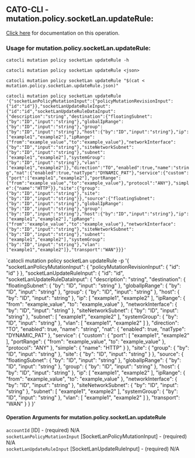 
## CATO-CLI - mutation.policy.socketLan.updateRule:
[Click here](https://api.catonetworks.com/documentation/#mutation-mutation.policy.socketLan.updateRule) for documentation on this operation.

### Usage for mutation.policy.socketLan.updateRule:

`catocli mutation policy socketLan updateRule -h`

`catocli mutation policy socketLan updateRule <json>`

`catocli mutation policy socketLan updateRule "$(cat < mutation.policy.socketLan.updateRule.json)"`

`catocli mutation policy socketLan updateRule '{"socketLanPolicyMutationInput":{"policyMutationRevisionInput":{"id":"id"}},"socketLanUpdateRuleInput":{"id":"id","socketLanUpdateRuleDataInput":{"description":"string","destination":{"floatingSubnet":{"by":"ID","input":"string"},"globalIpRange":{"by":"ID","input":"string"},"group":{"by":"ID","input":"string"},"host":{"by":"ID","input":"string"},"ip":["example1","example2"],"ipRange":{"from":"example_value","to":"example_value"},"networkInterface":{"by":"ID","input":"string"},"siteNetworkSubnet":{"by":"ID","input":"string"},"subnet":["example1","example2"],"systemGroup":{"by":"ID","input":"string"},"vlan":["example1","example2"]},"direction":"TO","enabled":true,"name":"string","nat":{"enabled":true,"natType":"DYNAMIC_PAT"},"service":{"custom":{"port":["example1","example2"],"portRange":{"from":"example_value","to":"example_value"},"protocol":"ANY"},"simple":{"name":"HTTP"}},"site":{"group":{"by":"ID","input":"string"},"site":{"by":"ID","input":"string"}},"source":{"floatingSubnet":{"by":"ID","input":"string"},"globalIpRange":{"by":"ID","input":"string"},"group":{"by":"ID","input":"string"},"host":{"by":"ID","input":"string"},"ip":["example1","example2"],"ipRange":{"from":"example_value","to":"example_value"},"networkInterface":{"by":"ID","input":"string"},"siteNetworkSubnet":{"by":"ID","input":"string"},"subnet":["example1","example2"],"systemGroup":{"by":"ID","input":"string"},"vlan":["example1","example2"]},"transport":"WAN"}}}'`

`catocli mutation policy socketLan updateRule -p '{
    "socketLanPolicyMutationInput": {
        "policyMutationRevisionInput": {
            "id": "id"
        }
    },
    "socketLanUpdateRuleInput": {
        "id": "id",
        "socketLanUpdateRuleDataInput": {
            "description": "string",
            "destination": {
                "floatingSubnet": {
                    "by": "ID",
                    "input": "string"
                },
                "globalIpRange": {
                    "by": "ID",
                    "input": "string"
                },
                "group": {
                    "by": "ID",
                    "input": "string"
                },
                "host": {
                    "by": "ID",
                    "input": "string"
                },
                "ip": [
                    "example1",
                    "example2"
                ],
                "ipRange": {
                    "from": "example_value",
                    "to": "example_value"
                },
                "networkInterface": {
                    "by": "ID",
                    "input": "string"
                },
                "siteNetworkSubnet": {
                    "by": "ID",
                    "input": "string"
                },
                "subnet": [
                    "example1",
                    "example2"
                ],
                "systemGroup": {
                    "by": "ID",
                    "input": "string"
                },
                "vlan": [
                    "example1",
                    "example2"
                ]
            },
            "direction": "TO",
            "enabled": true,
            "name": "string",
            "nat": {
                "enabled": true,
                "natType": "DYNAMIC_PAT"
            },
            "service": {
                "custom": {
                    "port": [
                        "example1",
                        "example2"
                    ],
                    "portRange": {
                        "from": "example_value",
                        "to": "example_value"
                    },
                    "protocol": "ANY"
                },
                "simple": {
                    "name": "HTTP"
                }
            },
            "site": {
                "group": {
                    "by": "ID",
                    "input": "string"
                },
                "site": {
                    "by": "ID",
                    "input": "string"
                }
            },
            "source": {
                "floatingSubnet": {
                    "by": "ID",
                    "input": "string"
                },
                "globalIpRange": {
                    "by": "ID",
                    "input": "string"
                },
                "group": {
                    "by": "ID",
                    "input": "string"
                },
                "host": {
                    "by": "ID",
                    "input": "string"
                },
                "ip": [
                    "example1",
                    "example2"
                ],
                "ipRange": {
                    "from": "example_value",
                    "to": "example_value"
                },
                "networkInterface": {
                    "by": "ID",
                    "input": "string"
                },
                "siteNetworkSubnet": {
                    "by": "ID",
                    "input": "string"
                },
                "subnet": [
                    "example1",
                    "example2"
                ],
                "systemGroup": {
                    "by": "ID",
                    "input": "string"
                },
                "vlan": [
                    "example1",
                    "example2"
                ]
            },
            "transport": "WAN"
        }
    }
}'


#### Operation Arguments for mutation.policy.socketLan.updateRule ####

`accountId` [ID] - (required) N/A    
`socketLanPolicyMutationInput` [SocketLanPolicyMutationInput] - (required) N/A    
`socketLanUpdateRuleInput` [SocketLanUpdateRuleInput] - (required) N/A    
